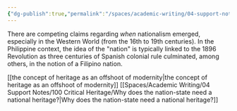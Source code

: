 ```yaml
---
{"dg-publish":true,"permalink":"/spaces/academic-writing/04-support-notes/100-critical-heritage/the-formalization-of-the-nation-state-and-the-rise-of-nationalism/"}
---
```



There are competing claims regarding *when* nationalism emerged, especially in the Western World (from the 16th to 19th centuries). In the Philippine context, the idea of the "nation" is typically linked to the 1896 Revolution as three centuries of Spanish colonial rule culminated, among others, in the notion of a Filipino nation.

[[the concept of heritage as an offshoot of modernity\|the concept of heritage as an offshoot of modernity]]
[[Spaces/Academic Writing/04 Support Notes/100 Critical Heritage/Why does the nation-state need a national heritage?\|Why does the nation-state need a national heritage?]]

